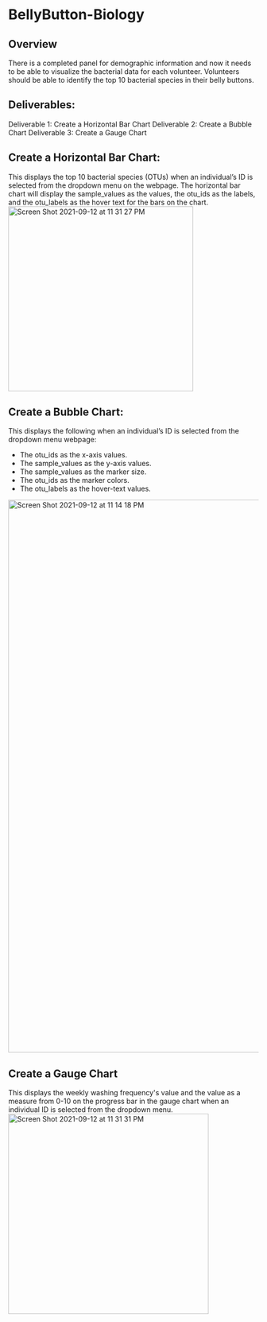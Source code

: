 # BellyButton-Biology

## Overview
There is a completed panel for demographic information and now it needs to be able to visualize the bacterial data for each volunteer. Volunteers should be able to identify the top 10 bacterial species in their belly buttons.

## Deliverables:
Deliverable 1: Create a Horizontal Bar Chart
Deliverable 2: Create a Bubble Chart
Deliverable 3: Create a Gauge Chart

## Create a Horizontal Bar Chart:
This displays the top 10 bacterial species (OTUs) when an individual’s ID is selected from the dropdown menu on the webpage. The horizontal bar chart will display the sample_values as the values, the otu_ids as the labels, and the otu_labels as the hover text for the bars on the chart.
<img width="372" alt="Screen Shot 2021-09-12 at 11 31 27 PM" src="https://user-images.githubusercontent.com/85847344/133035274-6cc08480-ef27-431b-b805-5be770cf41cf.png">

## Create a Bubble Chart:
This displays the following when an individual’s ID is selected from the dropdown menu webpage:
* The otu_ids as the x-axis values.
* The sample_values as the y-axis values.
* The sample_values as the marker size.
* The otu_ids as the marker colors.
* The otu_labels as the hover-text values.

<img width="1112" alt="Screen Shot 2021-09-12 at 11 14 18 PM" src="https://user-images.githubusercontent.com/85847344/133035377-1ec262d0-919a-4406-8f37-50830a5c642e.png">

## Create a Gauge Chart
This displays the weekly washing frequency's value and the value as a measure from 0-10 on the progress bar in the gauge chart when an individual ID is selected from the dropdown menu.
<img width="403" alt="Screen Shot 2021-09-12 at 11 31 31 PM" src="https://user-images.githubusercontent.com/85847344/133035454-3bb496d5-ab91-4e39-a9f5-2c9671336b4c.png">
